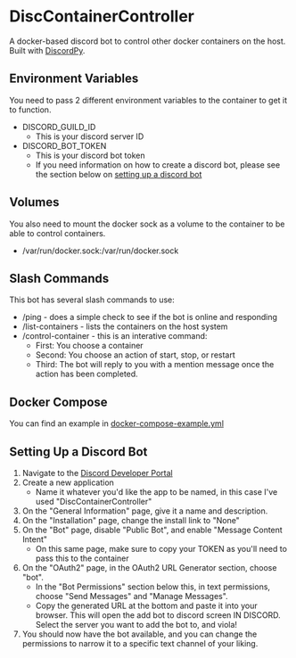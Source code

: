 # DiscContainerController
A docker-based discord bot to control other docker containers on the host. Built with [DiscordPy](https://discordpy.readthedocs.io/en/stable/interactions/api.html).

## Environment Variables ##
You need to pass 2 different environment variables to the container to get it to function.
- DISCORD_GUILD_ID
    - This is your discord server ID
- DISCORD_BOT_TOKEN
    - This is your discord bot token
    - If you need information on how to create a discord bot, please see the section below on [setting up a discord bot](#setting-up-a-discord-bot)

## Volumes ##
You also need to mount the docker sock as a volume to the container to be able to control containers.
- /var/run/docker.sock:/var/run/docker.sock

## Slash Commands ##
This bot has several slash commands to use:
- /ping - does a simple check to see if the bot is online and responding
- /list-containers - lists the containers on the host system
- /control-container - this is an interative command:
    - First: You choose a container
    - Second: You choose an action of start, stop, or restart
    - Third: The bot will reply to you with a mention message once the action has been completed.

## Docker Compose ##
You can find an example in [docker-compose-example.yml](https://github.com/thisismygithubok/DiscContainerController/blob/main/docker-compose-example.yml)

## Setting Up a Discord Bot ##
1. Navigate to the [Discord Developer Portal](https://discord.com/developers/applications)
2. Create a new application
    - Name it whatever you'd like the app to be named, in this case I've used "DiscContainerController"
3. On the "General Information" page, give it a name and description.
4. On the "Installation" page, change the install link to "None"
5. On the "Bot" page, disable "Public Bot", and enable "Message Content Intent"  
    - On this same page, make sure to copy your TOKEN as you'll need to pass this to the container
6. On the "OAuth2" page, in the OAuth2 URL Generator section, choose "bot".
    - In the "Bot Permissions" section below this, in text permissions, choose "Send Messages" and "Manage Messages".
    - Copy the generated URL at the bottom and paste it into your browser. This will open the add bot to discord screen IN DISCORD. Select the server you want to add the bot to, and viola!
7. You should now have the bot available, and you can change the permissions to narrow it to a specific text channel of your liking.